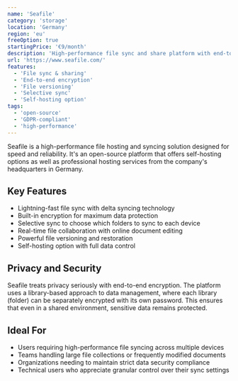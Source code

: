 ```yaml
---
name: 'Seafile'
category: 'storage'
location: 'Germany'
region: 'eu'
freeOption: true
startingPrice: '€9/month'
description: 'High-performance file sync and share platform with end-to-end encryption.'
url: 'https://www.seafile.com/'
features:
  - 'File sync & sharing'
  - 'End-to-end encryption'
  - 'File versioning'
  - 'Selective sync'
  - 'Self-hosting option'
tags:
  - 'open-source'
  - 'GDPR-compliant'
  - 'high-performance'
---
```


Seafile is a high-performance file hosting and syncing solution designed for speed and reliability. It's an open-source platform that offers self-hosting options as well as professional hosting services from the company's headquarters in Germany.

## Key Features

- Lightning-fast file sync with delta syncing technology
- Built-in encryption for maximum data protection
- Selective sync to choose which folders to sync to each device
- Real-time file collaboration with online document editing
- Powerful file versioning and restoration
- Self-hosting option with full data control

## Privacy and Security

Seafile treats privacy seriously with end-to-end encryption. The platform uses a library-based approach to data management, where each library (folder) can be separately encrypted with its own password. This ensures that even in a shared environment, sensitive data remains protected.

## Ideal For

- Users requiring high-performance file syncing across multiple devices
- Teams handling large file collections or frequently modified documents
- Organizations needing to maintain strict data security compliance
- Technical users who appreciate granular control over their sync settings